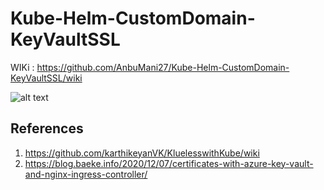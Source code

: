 # Kube-Helm-CustomDomain-KeyVaultSSL
 
WIKi : https://github.com/AnbuMani27/Kube-Helm-CustomDomain-KeyVaultSSL/wiki

![alt text](https://github.com/AnbuMani27/Kube-Helm-CustomDomain-KeyVaultSSL/blob/main/Images/Image.PNG)

## References 

1. https://github.com/karthikeyanVK/KluelesswithKube/wiki
2. https://blog.baeke.info/2020/12/07/certificates-with-azure-key-vault-and-nginx-ingress-controller/
